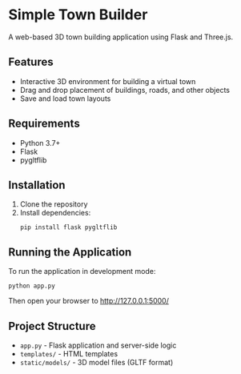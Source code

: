 # Simple Town Builder

A web-based 3D town building application using Flask and Three.js.

## Features

- Interactive 3D environment for building a virtual town
- Drag and drop placement of buildings, roads, and other objects
- Save and load town layouts

## Requirements

- Python 3.7+
- Flask
- pygltflib

## Installation

1. Clone the repository
2. Install dependencies:
   ```
   pip install flask pygltflib
   ```

## Running the Application

To run the application in development mode:

```
python app.py
```

Then open your browser to http://127.0.0.1:5000/

## Project Structure

- `app.py` - Flask application and server-side logic
- `templates/` - HTML templates
- `static/models/` - 3D model files (GLTF format)

